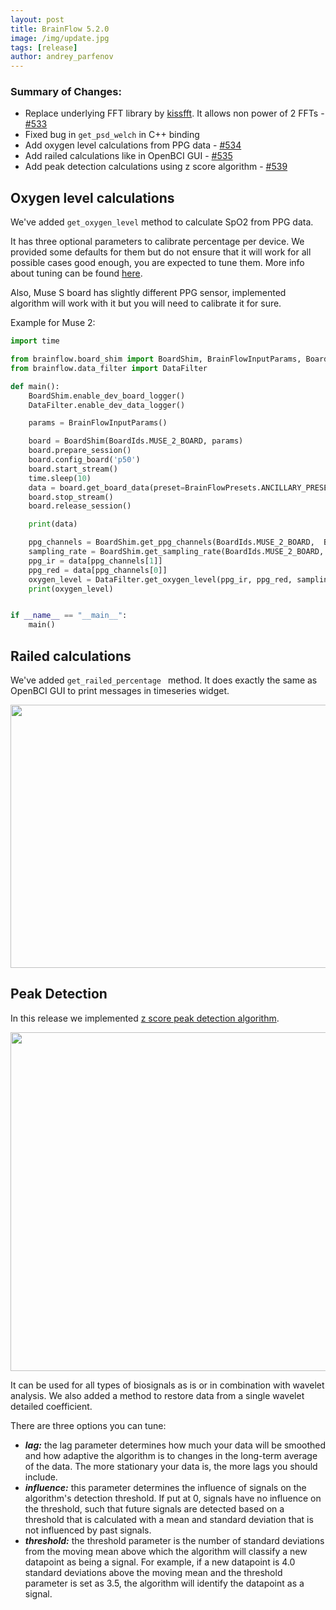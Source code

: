 ```yaml
---
layout: post
title: BrainFlow 5.2.0
image: /img/update.jpg
tags: [release]
author: andrey_parfenov
---
```


### Summary of Changes:

* Replace underlying FFT library by [kissfft](https://github.com/mborgerding/kissfft). It allows non power of 2 FFTs - [#533](https://github.com/brainflow-dev/brainflow/pull/533)
* Fixed bug in `get_psd_welch` in C++ binding
* Add oxygen level calculations from PPG data - [#534](https://github.com/brainflow-dev/brainflow/pull/534)
* Add railed calculations like in OpenBCI GUI - [#535](https://github.com/brainflow-dev/brainflow/pull/535)
* Add peak detection calculations using z score algorithm - [#539](https://github.com/brainflow-dev/brainflow/pull/539)

## Oxygen level calculations

We've added `get_oxygen_level` method to calculate SpO2 from PPG data.

It has three optional parameters to calibrate percentage per device. We provided some defaults for them but do not ensure that it will work for all possible cases good enough, you are expected to tune them. More info about tuning can be found [here](https://www.maximintegrated.com/en/design/technical-documents/app-notes/6/6845.html).

Also, Muse S board has slightly different PPG sensor, implemented algorithm will work with it but you will need to calibrate it for sure.

Example for Muse 2:

```python
import time

from brainflow.board_shim import BoardShim, BrainFlowInputParams, BoardIds, BrainFlowPresets
from brainflow.data_filter import DataFilter

def main():
    BoardShim.enable_dev_board_logger()
    DataFilter.enable_dev_data_logger()

    params = BrainFlowInputParams()

    board = BoardShim(BoardIds.MUSE_2_BOARD, params)
    board.prepare_session()
    board.config_board('p50')
    board.start_stream()
    time.sleep(10)
    data = board.get_board_data(preset=BrainFlowPresets.ANCILLARY_PRESET)
    board.stop_stream()
    board.release_session()

    print(data)

    ppg_channels = BoardShim.get_ppg_channels(BoardIds.MUSE_2_BOARD,  BrainFlowPresets.ANCILLARY_PRESET)
    sampling_rate = BoardShim.get_sampling_rate(BoardIds.MUSE_2_BOARD, BrainFlowPresets.ANCILLARY_PRESET)
    ppg_ir = data[ppg_channels[1]]
    ppg_red = data[ppg_channels[0]] 
    oxygen_level = DataFilter.get_oxygen_level(ppg_ir, ppg_red, sampling_rate)
    print(oxygen_level)


if __name__ == "__main__":
    main()

```

## Railed calculations

We've added `get_railed_percentage ` method. It does exactly the same as OpenBCI GUI to print messages in timeseries widget.

<div style="text-align: center">
    <a href="https://openbci.com/" title="openbcigui" target="_blank" align="center">
        <img width="749" height="421" src="https://live.staticflickr.com/65535/52305851582_b495786673_c.jpg">
    </a>
</div>

## Peak Detection

In this release we implemented [z score peak detection algorithm](https://stackoverflow.com/questions/22583391/peak-signal-detection-in-realtime-timeseries-data/22640362#22640362). 

<div style="text-align: center">
    <a href="https://stackoverflow.com/questions/22583391/peak-signal-detection-in-realtime-timeseries-data/22640362#22640362" title="zscore" target="_blank" align="center">
        <img width="662" height="542" src="https://live.staticflickr.com/65535/52307065995_5791b2745b_o.png">
    </a>
</div>

It can be used for all types of biosignals as is or in combination with wavelet analysis. We also added a method to restore data from a single wavelet detailed coefficient.

There are three options you can tune:

* ***lag:*** the lag parameter determines how much your data will be smoothed and how adaptive the algorithm is to changes in the long-term average of the data. The more stationary your data is, the more lags you should include.
* ***influence:*** this parameter determines the influence of signals on the algorithm's detection threshold. If put at 0, signals have no influence on the threshold, such that future signals are detected based on a threshold that is calculated with a mean and standard deviation that is not influenced by past signals. 
* ***threshold:*** the threshold parameter is the number of standard deviations from the moving mean above which the algorithm will classify a new datapoint as being a signal. For example, if a new datapoint is 4.0 standard deviations above the moving mean and the threshold parameter is set as 3.5, the algorithm will identify the datapoint as a signal. 

